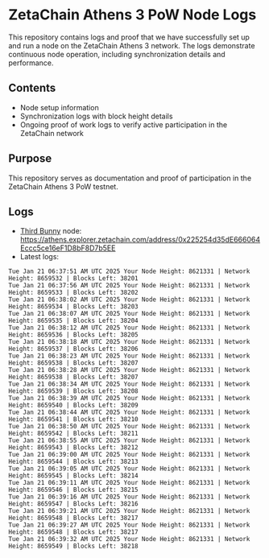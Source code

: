 # ZetaChain Athens 3 PoW Node Logs
This repository contains logs and proof that we have successfully set up and run a node on the ZetaChain Athens 3 network. The logs demonstrate continuous node operation, including synchronization details and performance.

## Contents
- Node setup information
- Synchronization logs with block height details
- Ongoing proof of work logs to verify active participation in the ZetaChain network

## Purpose
This repository serves as documentation and proof of participation in the ZetaChain Athens 3 PoW testnet.

## Logs

- [Third Bunny](https://thirdbunny.xyz/) node: https://athens.explorer.zetachain.com/address/0x225254d35dE666064Eccc5ce16eF1D8bF8D7b5EE
- Latest logs:
```
Tue Jan 21 06:37:51 AM UTC 2025 Your Node Height: 8621331 | Network Height: 8659532 | Blocks Left: 38201
Tue Jan 21 06:37:56 AM UTC 2025 Your Node Height: 8621331 | Network Height: 8659533 | Blocks Left: 38202
Tue Jan 21 06:38:02 AM UTC 2025 Your Node Height: 8621331 | Network Height: 8659534 | Blocks Left: 38203
Tue Jan 21 06:38:07 AM UTC 2025 Your Node Height: 8621331 | Network Height: 8659535 | Blocks Left: 38204
Tue Jan 21 06:38:12 AM UTC 2025 Your Node Height: 8621331 | Network Height: 8659536 | Blocks Left: 38205
Tue Jan 21 06:38:18 AM UTC 2025 Your Node Height: 8621331 | Network Height: 8659537 | Blocks Left: 38206
Tue Jan 21 06:38:23 AM UTC 2025 Your Node Height: 8621331 | Network Height: 8659538 | Blocks Left: 38207
Tue Jan 21 06:38:28 AM UTC 2025 Your Node Height: 8621331 | Network Height: 8659538 | Blocks Left: 38207
Tue Jan 21 06:38:34 AM UTC 2025 Your Node Height: 8621331 | Network Height: 8659539 | Blocks Left: 38208
Tue Jan 21 06:38:39 AM UTC 2025 Your Node Height: 8621331 | Network Height: 8659540 | Blocks Left: 38209
Tue Jan 21 06:38:44 AM UTC 2025 Your Node Height: 8621331 | Network Height: 8659541 | Blocks Left: 38210
Tue Jan 21 06:38:50 AM UTC 2025 Your Node Height: 8621331 | Network Height: 8659542 | Blocks Left: 38211
Tue Jan 21 06:38:55 AM UTC 2025 Your Node Height: 8621331 | Network Height: 8659543 | Blocks Left: 38212
Tue Jan 21 06:39:00 AM UTC 2025 Your Node Height: 8621331 | Network Height: 8659544 | Blocks Left: 38213
Tue Jan 21 06:39:05 AM UTC 2025 Your Node Height: 8621331 | Network Height: 8659545 | Blocks Left: 38214
Tue Jan 21 06:39:11 AM UTC 2025 Your Node Height: 8621331 | Network Height: 8659546 | Blocks Left: 38215
Tue Jan 21 06:39:16 AM UTC 2025 Your Node Height: 8621331 | Network Height: 8659547 | Blocks Left: 38216
Tue Jan 21 06:39:21 AM UTC 2025 Your Node Height: 8621331 | Network Height: 8659548 | Blocks Left: 38217
Tue Jan 21 06:39:27 AM UTC 2025 Your Node Height: 8621331 | Network Height: 8659548 | Blocks Left: 38217
Tue Jan 21 06:39:32 AM UTC 2025 Your Node Height: 8621331 | Network Height: 8659549 | Blocks Left: 38218
```
